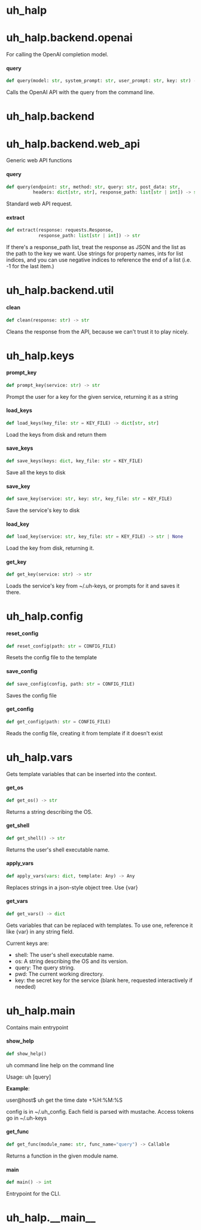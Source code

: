 <a id="uh_halp"></a>

# uh\_halp

<a id="uh_halp.backend.openai"></a>

# uh\_halp.backend.openai

For calling the OpenAI completion model.

<a id="uh_halp.backend.openai.query"></a>

#### query

```python
def query(model: str, system_prompt: str, user_prompt: str, key: str) -> str
```

Calls the OpenAI API with the query from the command line.

<a id="uh_halp.backend"></a>

# uh\_halp.backend

<a id="uh_halp.backend.web_api"></a>

# uh\_halp.backend.web\_api

Generic web API functions

<a id="uh_halp.backend.web_api.query"></a>

#### query

```python
def query(endpoint: str, method: str, query: str, post_data: str,
          headers: dict[str, str], response_path: list[str | int]) -> str
```

Standard web API request.

<a id="uh_halp.backend.web_api.extract"></a>

#### extract

```python
def extract(response: requests.Response,
            response_path: list[str | int]) -> str
```

If there's a response_path list, treat the response as JSON and the list as
the path to the key we want. Use strings for property names, ints for list
indices, and you can use negative indices to reference the end of a list
(i.e. -1 for the last item.)

<a id="uh_halp.backend.util"></a>

# uh\_halp.backend.util

<a id="uh_halp.backend.util.clean"></a>

#### clean

```python
def clean(response: str) -> str
```

Cleans the response from the API, because we can't trust it to play nicely.

<a id="uh_halp.keys"></a>

# uh\_halp.keys

<a id="uh_halp.keys.prompt_key"></a>

#### prompt\_key

```python
def prompt_key(service: str) -> str
```

Prompt the user for a key for the given service, returning it as a string

<a id="uh_halp.keys.load_keys"></a>

#### load\_keys

```python
def load_keys(key_file: str = KEY_FILE) -> dict[str, str]
```

Load the keys from disk and return them

<a id="uh_halp.keys.save_keys"></a>

#### save\_keys

```python
def save_keys(keys: dict, key_file: str = KEY_FILE)
```

Save all the keys to disk

<a id="uh_halp.keys.save_key"></a>

#### save\_key

```python
def save_key(service: str, key: str, key_file: str = KEY_FILE)
```

Save the service's key to disk

<a id="uh_halp.keys.load_key"></a>

#### load\_key

```python
def load_key(service: str, key_file: str = KEY_FILE) -> str | None
```

Load the key from disk, returning it.

<a id="uh_halp.keys.get_key"></a>

#### get\_key

```python
def get_key(service: str) -> str
```

Loads the service's key from ~/.uh-keys, or prompts for it and saves it there.

<a id="uh_halp.config"></a>

# uh\_halp.config

<a id="uh_halp.config.reset_config"></a>

#### reset\_config

```python
def reset_config(path: str = CONFIG_FILE)
```

Resets the config file to the template

<a id="uh_halp.config.save_config"></a>

#### save\_config

```python
def save_config(config, path: str = CONFIG_FILE)
```

Saves the config file

<a id="uh_halp.config.get_config"></a>

#### get\_config

```python
def get_config(path: str = CONFIG_FILE)
```

Reads the config file, creating it from template if it doesn't exist

<a id="uh_halp.vars"></a>

# uh\_halp.vars

Gets template variables that can be inserted into the context.

<a id="uh_halp.vars.get_os"></a>

#### get\_os

```python
def get_os() -> str
```

Returns a string describing the OS.

<a id="uh_halp.vars.get_shell"></a>

#### get\_shell

```python
def get_shell() -> str
```

Returns the user's shell executable name.

<a id="uh_halp.vars.apply_vars"></a>

#### apply\_vars

```python
def apply_vars(vars: dict, template: Any) -> Any
```

Replaces strings in a json-style object tree. Use {var}

<a id="uh_halp.vars.get_vars"></a>

#### get\_vars

```python
def get_vars() -> dict
```

Gets variables that can be replaced with templates.
To use one, reference it like {var} in any string field.

Current keys are:

- shell: The user's shell executable name.
- os: A string describing the OS and its version.
- query: The query string.
- pwd: The current working directory.
- key: the secret key for the service (blank here, requested interactively if needed)

<a id="uh_halp.main"></a>

# uh\_halp.main

Contains main entrypoint

<a id="uh_halp.main.show_help"></a>

#### show\_help

```python
def show_help()
```

uh
command line help on the command line

Usage: uh [query]

**Example**:

  user@host$ uh get the time
  date +%H:%M:%S
  
  config is in ~/.uh_config. Each field is parsed with mustache.
  Access tokens go in ~/.uh-keys

<a id="uh_halp.main.get_func"></a>

#### get\_func

```python
def get_func(module_name: str, func_name="query") -> Callable
```

Returns a function in the given module name.

<a id="uh_halp.main.main"></a>

#### main

```python
def main() -> int
```

Entrypoint for the CLI.

<a id="uh_halp.__main__"></a>

# uh\_halp.\_\_main\_\_

